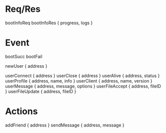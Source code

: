# Req/Res

bootInfoReq
bootInfoRes { progress, logs }

# Event

bootSucc
bootFail

newUser { address }

userConnect { address }
userClose { address }
userAlive { address, status }
userProfile { address, name, info }
userClient { address, name, version }
userMessage { address, message, options }
userFileAccept { address, fileID }
userFileUpdate { address, fileID }

# Actions

addFriend { address }
sendMessage { address, message }